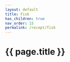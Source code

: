 ```yaml
---
layout: default
title: Fisk
has_children: true
nav_order: 15
permalink: /recept/fisk
---
```

# {{ page.title }}
